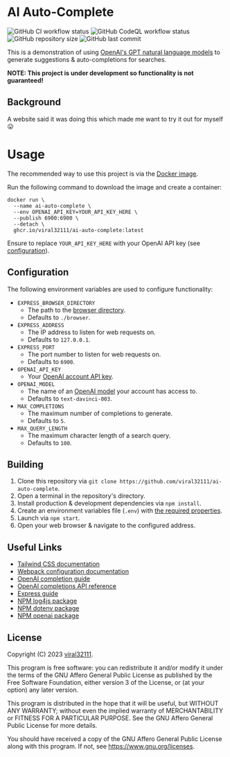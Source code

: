 # AI Auto-Complete

![GitHub CI workflow status](https://img.shields.io/github/actions/workflow/status/viral32111/ai-auto-complete/ci.yml?label=CI)
![GitHub CodeQL workflow status](https://img.shields.io/github/actions/workflow/status/viral32111/ai-auto-complete/codeql.yml?label=CodeQL)
![GitHub repository size](https://img.shields.io/github/repo-size/viral32111/ai-auto-complete?label=Size)
![GitHub last commit](https://img.shields.io/github/last-commit/viral32111/ai-auto-complete?label=Last%20Commit)

This is a demonstration of using [OpenAI's GPT natural language models](https://platform.openai.com/docs/models) to generate suggestions & auto-completions for searches.

**NOTE: This project is under development so functionality is not guaranteed!**

## Background

A website said it was doing this which made me want to try it out for myself 😛

# Usage

The recommended way to use this project is via the [Docker image](https://github.com/users/viral32111/packages/container/package/ai-auto-complete).

Run the following command to download the image and create a container:

```
docker run \
  --name ai-auto-complete \
  --env OPENAI_API_KEY=YOUR_API_KEY_HERE \
  --publish 6900:6900 \
  --detach \
  ghcr.io/viral32111/ai-auto-complete:latest
```

Ensure to replace `YOUR_API_KEY_HERE` with your OpenAI API key (see [configuration](#Configuration)).

## Configuration

The following environment variables are used to configure functionality:

* `EXPRESS_BROWSER_DIRECTORY`
  * The path to the [browser directory](browser/).
  * Defaults to `./browser`.
* `EXPRESS_ADDRESS`
  * The IP address to listen for web requests on.
  * Defaults to `127.0.0.1`.
* `EXPRESS_PORT`
  * The port number to listen for web requests on.
  * Defaults to `6900`.
* `OPENAI_API_KEY`
  * Your [OpenAI account API key](https://platform.openai.com/account/api-keys).
* `OPENAI_MODEL`
  * The name of an [OpenAI model](https://platform.openai.com/docs/models) your account has access to.
  * Defaults to `text-davinci-003`.
* `MAX_COMPLETIONS`
  * The maximum number of completions to generate.
  * Defaults to `5`.
* `MAX_QUERY_LENGTH`
  * The maximum character length of a search query.
  * Defaults to `100`.

## Building

1. Clone this repository via `git clone https://github.com/viral32111/ai-auto-complete`.
2. Open a terminal in the repository's directory.
3. Install production & development dependencies via `npm install`.
4. Create an environment variables file (`.env`) with [the required properties](#Configuration).
5. Launch via `npm start`.
6. Open your web browser & navigate to the configured address.

## Useful Links

* [Tailwind CSS documentation](https://tailwindcss.com/docs/utility-first)
* [Webpack configuration documentation](https://webpack.js.org/concepts/configuration/)
* [OpenAI completion guide](https://platform.openai.com/docs/guides/completion)
* [OpenAI completions API reference](https://platform.openai.com/docs/api-reference/completions/create?lang=node.js)
* [Express guide](https://expressjs.com/en/guide/routing.html)
* [NPM log4js package](https://www.npmjs.com/package/log4js)
* [NPM dotenv package](https://www.npmjs.com/package/dotenv)
* [NPM openai package](https://www.npmjs.com/package/openai)

## License

Copyright (C) 2023 [viral32111](https://viral32111.com).

This program is free software: you can redistribute it and/or modify
it under the terms of the GNU Affero General Public License as
published by the Free Software Foundation, either version 3 of the
License, or (at your option) any later version.

This program is distributed in the hope that it will be useful,
but WITHOUT ANY WARRANTY; without even the implied warranty of
MERCHANTABILITY or FITNESS FOR A PARTICULAR PURPOSE. See the
GNU Affero General Public License for more details.

You should have received a copy of the GNU Affero General Public License
along with this program. If not, see https://www.gnu.org/licenses.
